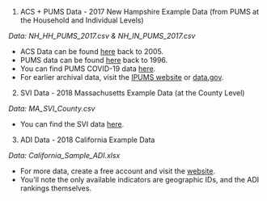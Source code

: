 1. ACS + PUMS Data - 2017 New Hampshire Example Data (from PUMS at the Household and Individual Levels)

*Data: NH_HH_PUMS_2017.csv & NH_IN_PUMS_2017.csv*

  - ACS Data can be found [here](https://www2.census.gov/programs-surveys/acs/summary_file/) back to 2005.
  - PUMS data can be found [here](https://www2.census.gov/programs-surveys/acs/data/pums/) back to 1996.
  - You can find PUMS COVID-19 data [here](https://www2.census.gov/programs-surveys/acs/data/covid_19/).
  - For earlier archival data, visit the [IPUMS website](https://ipums.org/projects/ipums-usa) or [data.gov](https://catalog.data.gov/).
  
2. SVI Data - 2018 Massachusetts Example Data (at the County Level)

*Data: MA_SVI_County.csv*

  - You can find the SVI data [here](https://www.atsdr.cdc.gov/placeandhealth/svi/data_documentation_download.html).
  
3. ADI Data - 2018 California Example Data

*Data: California_Sample_ADI.xlsx*

  - For more data, create a free account and visit the [website](https://www.neighborhoodatlas.medicine.wisc.edu/download).
  - You'll note the only available indicators are geographic IDs, and the ADI rankings themselves.
